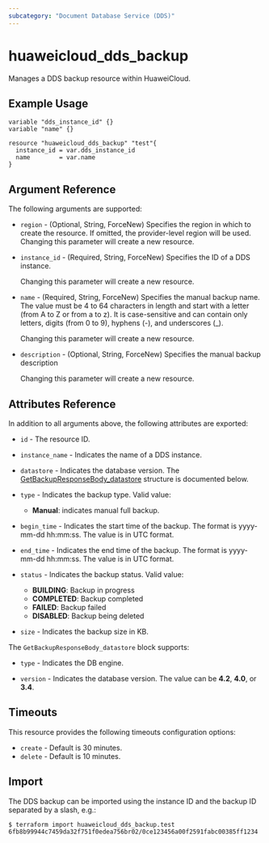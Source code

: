 ```yaml
---
subcategory: "Document Database Service (DDS)"
---
```


# huaweicloud_dds_backup

Manages a DDS backup resource within HuaweiCloud.

## Example Usage

```hcl
variable "dds_instance_id" {}
variable "name" {}

resource "huaweicloud_dds_backup" "test"{
  instance_id = var.dds_instance_id
  name        = var.name
}
```

## Argument Reference

The following arguments are supported:

* `region` - (Optional, String, ForceNew) Specifies the region in which to create the resource.
  If omitted, the provider-level region will be used. Changing this parameter will create a new resource.

* `instance_id` - (Required, String, ForceNew) Specifies the ID of a DDS instance.

  Changing this parameter will create a new resource.

* `name` - (Required, String, ForceNew) Specifies the manual backup name.
  The value must be 4 to 64 characters in length and start with a letter (from A to Z or from a to z).
  It is case-sensitive and can contain only letters, digits (from 0 to 9), hyphens (-), and underscores (_).

  Changing this parameter will create a new resource.

* `description` - (Optional, String, ForceNew) Specifies the manual backup description

  Changing this parameter will create a new resource.

## Attributes Reference

In addition to all arguments above, the following attributes are exported:

* `id` - The resource ID.

* `instance_name` - Indicates the name of a DDS instance.

* `datastore` - Indicates the database version.
  The [GetBackupResponseBody_datastore](#DdsBackup_GetBackupResponseBody_datastore) structure is documented below.

* `type` - Indicates the backup type. Valid value:
  + **Manual**: indicates manual full backup.

* `begin_time` - Indicates the start time of the backup. The format is yyyy-mm-dd hh:mm:ss. The value is in UTC format.

* `end_time` - Indicates the end time of the backup. The format is yyyy-mm-dd hh:mm:ss. The value is in UTC format.

* `status` - Indicates the backup status. Valid value:
  + **BUILDING**: Backup in progress
  + **COMPLETED**: Backup completed
  + **FAILED**: Backup failed
  + **DISABLED**: Backup being deleted

* `size` - Indicates the backup size in KB.

<a name="DdsBackup_GetBackupResponseBody_datastore"></a>
The `GetBackupResponseBody_datastore` block supports:

* `type` - Indicates the DB engine.

* `version` - Indicates the database version. The value can be **4.2**, **4.0**, or **3.4**.

## Timeouts

This resource provides the following timeouts configuration options:

* `create` - Default is 30 minutes.
* `delete` - Default is 10 minutes.

## Import

The DDS backup can be imported using the instance ID and the backup ID separated by a slash, e.g.:

```
$ terraform import huaweicloud_dds_backup.test 6fb8b99944c7459da32f751f0edea756br02/0ce123456a00f2591fabc00385ff1234
```
